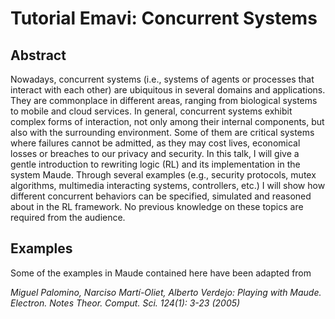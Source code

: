 # Tutorial Emavi: Concurrent Systems

## Abstract

Nowadays, concurrent systems (i.e., systems of agents or processes that interact with each other) are ubiquitous in several domains and applications. They are commonplace in different areas, ranging from biological systems to mobile and cloud services. In general, concurrent systems exhibit complex forms of interaction, not only among their internal components, but also with the surrounding environment. Some of them are critical systems where failures cannot be admitted, as they may cost lives, economical losses or breaches to our privacy and security. In this talk, I will give a gentle introduction to rewriting logic (RL) and its implementation in the system Maude. Through several examples (e.g., security protocols, mutex algorithms, multimedia interacting systems, controllers, etc.)  I will show how different concurrent behaviors can be specified, simulated and reasoned about in the RL framework. No previous knowledge on these topics are required from the audience.

## Examples
Some of the examples in Maude contained here have been adapted from 

_Miguel Palomino, Narciso Martí-Oliet, Alberto Verdejo: Playing with Maude. Electron. Notes Theor. Comput. Sci. 124(1): 3-23 (2005)_

